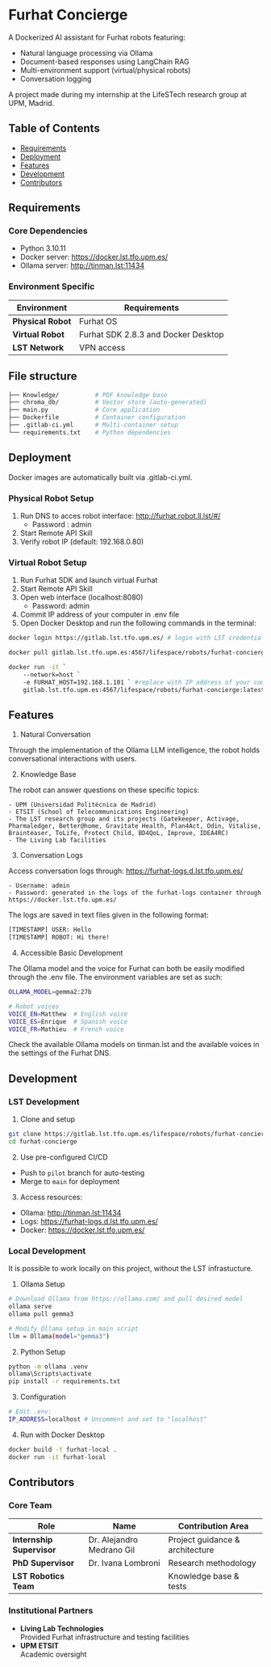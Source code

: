 # Furhat Concierge

A Dockerized AI assistant for Furhat robots featuring:
- Natural language processing via Ollama 
- Document-based responses using LangChain RAG
- Multi-environment support (virtual/physical robots)
- Conversation logging

A project made during my internship at the LifeSTech research group at UPM, Madrid. 

## Table of Contents
- [Requirements](#requirements)
- [Deployment](#deployment)
- [Features](#features)
- [Development](#development)
- [Contributors](#contributors)

## Requirements
### Core Dependencies
- Python 3.10.11
- Docker server: https://docker.lst.tfo.upm.es/
- Ollama server: http://tinman.lst:11434

### Environment Specific
| Environment | Requirements |
|-------------|-------------|
| **Physical Robot** | Furhat OS |
| **Virtual Robot** | Furhat SDK 2.8.3 and Docker Desktop |
| **LST Network** | VPN access |

## File structure 
```bash 
├── Knowledge/          # PDF knowledge base
├── chroma_db/          # Vector store (auto-generated)
├── main.py             # Core application
├── Dockerfile          # Container configuration
├── .gitlab-ci.yml      # Multi-container setup
└── requirements.txt    # Python dependencies
```

## Deployment 

Docker images are automatically built via .gitlab-ci.yml. 

### Physical Robot Setup

1. Run DNS to acces robot interface: http://furhat.robot.ll.lst/#/ 
    - Password : admin 
2. Start Remote API Skill 
3. Verify robot IP (default: 192.168.0.80)

### Virtual Robot Setup

1. Run Furhat SDK and launch virtual Furhat
2. Start Remote API Skill 
3. Open web interface (localhost:8080) 
    - Password: admin
4. Commit IP address of your computer in .env file
5. Open Docker Desktop and run the following commands in the terminal: 

```bash 
docker login https://gitlab.lst.tfo.upm.es/ # login with LST credentials (use personal access token with read_registery scope for the password)

docker pull gitlab.lst.tfo.upm.es:4567/lifespace/robots/furhat-concierge:latest # pull latest generated image from Docker LST instance to run it locally 

docker run -it `
    --network=host `
    -e FURHAT_HOST=192.168.1.101 ` #replace with IP address of your computer
    gitlab.lst.tfo.upm.es:4567/lifespace/robots/furhat-concierge:latest
```

## Features 

1. Natural Conversation

Through the implementation of the Ollama LLM intelligence, the robot holds conversational interactions with users. 

2. Knowledge Base 

The robot can answer questions on these specific topics: 

    - UPM (Universidad Politécnica de Madrid)
    - ETSIT (School of Telecommunications Engineering)
    - The LST research group and its projects (Gatekeeper, Activage, Pharmaledger, Better@home, Gravitate Health, Plan4Act, Odin, Vitalise, Brainteaser, ToLife, Protect Child, BD4QoL, Improve, IDEA4RC)
    - The Living Lab facilities

3. Conversation Logs

Access conversation logs through: https://furhat-logs.d.lst.tfo.upm.es/

    - Username: admin 
    - Password: generated in the logs of the furhat-logs container through https://docker.lst.tfo.upm.es/ 

The logs are saved in text files given in the following format:
    
```bash 
[TIMESTAMP] USER: Hello  
[TIMESTAMP] ROBOT: Hi there!  
```

4. Accessible Basic Development 

The Ollama model and the voice for Furhat can both be easily modified through the .env file. The environment variables are set as such: 

```bash 
OLLAMA_MODEL=gemma2:27b

# Robot voices 
VOICE_EN=Matthew  # English voice
VOICE_ES=Enrique  # Spanish voice  
VOICE_FR=Mathieu  # French voice 
```

Check the available Ollama models on tinman.lst and the available voices in the settings of the Furhat DNS. 

## Development 

### LST Development 

1. Clone and setup
```bash
git clone https://gitlab.lst.tfo.upm.es/lifespace/robots/furhat-concierge
cd furhat-concierge
```

2. Use pre-configured CI/CD
- Push to `pilot` branch for auto-testing
- Merge to `main` for deployment

3. Access resources:
- Ollama: http://tinman.lst:11434
- Logs: https://furhat-logs.d.lst.tfo.upm.es/
- Docker: https://docker.lst.tfo.upm.es/ 

### Local Development 

It is possible to work locally on this project, without the LST infrastucture. 

1. Ollama Setup

```bash
# Download Ollama from https://ollama.com/ and pull desired model
ollama serve
ollama pull gemma3 
```

```bash 
# Modify Ollama setup in main script
llm = Ollama(model="gemma3")
```

2. Python Setup
``` bash
python -m ollama .venv
ollama\Scripts\activate    
pip install -r requirements.txt
```

3. Configuration

```bash 
# Edit .env:
IP_ADDRESS=localhost # Uncomment and set to "localhost"
```

4. Run with Docker Desktop
``` bash
docker build -t furhat-local .
docker run -it furhat-local
```

## Contributors 

### Core Team 

| Role | Name | Contribution Area 
|-------------|-------------|-------------|
|**Internship Supervisor** | Dr. Alejandro Medrano Gil | Project guidance & architecture
| **PhD Supervisor** | Dr. Ivana Lombroni | Research methodology
| **LST Robotics Team** |  | Knowledge base & tests 

### Institutional Partners

- **Living Lab Technologies**  
  Provided Furhat infrastructure and testing facilities
- **UPM ETSIT**  
  Academic oversight 




